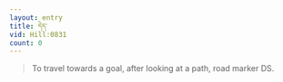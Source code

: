 ```yaml
---
layout: entry
title: དེད་
vid: Hill:0831
count: 0
---
```

> To travel towards a goal, after looking at a path, road marker DS\.


